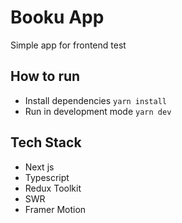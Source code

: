 # Booku App
Simple app for frontend test

## How to run
- Install dependencies `yarn install`
- Run in development mode `yarn dev`

## Tech Stack
- Next js
- Typescript
- Redux Toolkit
- SWR
- Framer Motion
